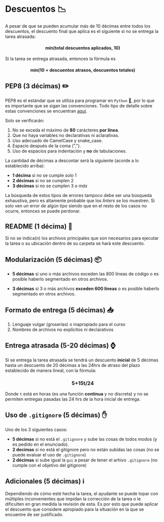 # Descuentos :chart_with_downwards_trend: 

A pesar de que se pueden acumular más de 10 décimas entre todos los descuentos, el descuento final que aplica es el siguiente si no se entrega la tarea atrasada:

#### <center>mín(total descuentos aplicados, 10)</center>

Si la tarea se entrega atrasada, entonces la fórmula es

#### <center>mín(10 + descuentos atrasos, descuentos totales)</center>

## PEP8 (3 décimas) :pencil2: 
PEP8 es el estándar que se utiliza para programar en `Python` :snake:, por lo que es importante que se sigan las convenciones. Todo tipo de detalle sobre estas convenciones se encuentran [aquí](https://www.python.org/dev/peps/pep-0008/).

Solo se verificarán:
1. No se exceda el máximo de **80** carácteres **por línea**.
2. Que no haya variables no declarativas ni aclarativas.
3. Uso adecuado de CamelCase y snake_case.
4. Espacio después de la coma (",").
5. Uso de espacios para indentación y **no** de tabulaciones. 

La cantidad de décimas a descontar será la siguiente (acorde a lo establecido arriba):
- **1 décima** si no se cumple _solo_ 1
- **2 décimas** si no se cumplen 2
- **3 décimas** si no se cumplen 3 _o más_

La búsqueda de estos tipos de errores tampoco debe ser una búsqueda exhaustiva, pero es altamente probable que los _linters_ se los muestren. Si solo ven _un_ error de algún tipo siendo que en el resto de los casos no ocurre, entonces se puede perdonar.

## README (1 décima) :page_facing_up: 

Si no se indica(n) los archivos principales que son necesarios para ejecutar la tarea o su ubicación dentro de su carpeta se hará este descuento.


## Modularización (5 décimas) :package: 

* **5 décimas** si uno o más archivos exceden las 800 líneas de código o es posible haberlo segmentado en otros archivos.

* **3 décimas** si 3 o más archivos **exceden 600 líneas** o es posible haberlo segmentado en otros archivos.


## Formato de entrega (5 décimas) :inbox_tray: 
 1. Lenguaje vulgar (groserías) o inapropiado para el curso
 2. Nombres de archivos no explícitos ni declarativos

## Entrega atrasada (5-20 décimas) :watch: 

Si se entrega la tarea atrasada se tendrá un descuento **inicial** de 5 décimas hasta un descuento de 20 décimas a las 24hrs de atraso del plazo establecido de manera lineal, con la fórmula:

### <center>5+15t/24</center>

Donde `t` está en horas (es una función **continua** y no discreta) y no se permiten entregas pasadas las 24 hrs de la hora inicial de entrega.


## Uso de `.gitignore` (5 décimas) :hand: 

Uno de los 3 siguientes casos:
- **5 décimas** si no está el `.gitignore` y sube las cosas de todos modos (y es pedido en el enunciado).
- **2 decimas** si no está el gitignore pero no están subidas las cosas (no se puede evaluar el uso de `.gitignore`)
- **2 décimas** si sube igual la `gui` a pesar de tener el arhivo `.gitignore` (no cumple con el objetivo del gitignore)

## Adicionales (5 décimas) :information_source:
Dependiendo de cómo esté hecha la tarea, el ayudante se puede topar con múltiples inconvenientes que impidan la corrección de la tarea o le dificulten en gran medida la revisión de esta. Es por esto que puede aplicar el descuento que considere apropiado para la situación en la que se encuentre de ser justificado.
